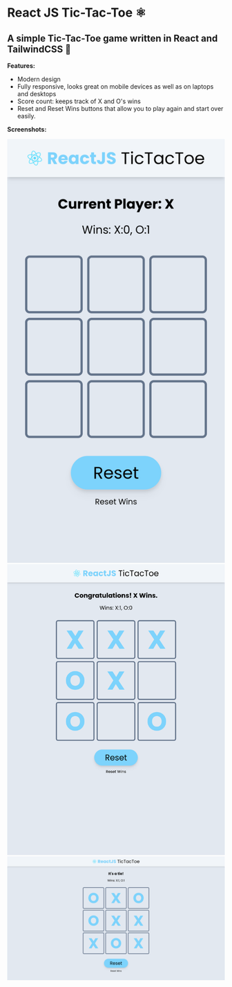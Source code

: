 # React JS Tic-Tac-Toe ⚛️

## A simple Tic-Tac-Toe game written in React and TailwindCSS 🍃

**Features:**

- Modern design
- Fully responsive, looks great on mobile devices as well as on laptops and desktops
- Score count: keeps track of X and O's wins
- Reset and Reset Wins buttons that allow you to play again and start over easily.

**Screenshots:**

![mobile](/screenshots/mobile.png)
![tablet](/screenshots/tablet.png)
![laptop](/screenshots/laptop.png)
